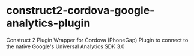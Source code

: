 # construct2-cordova-google-analytics-plugin
Construct 2 Plugin Wrapper for Cordova (PhoneGap) Plugin to connect to the native Google's Universal Analytics SDK 3.0
